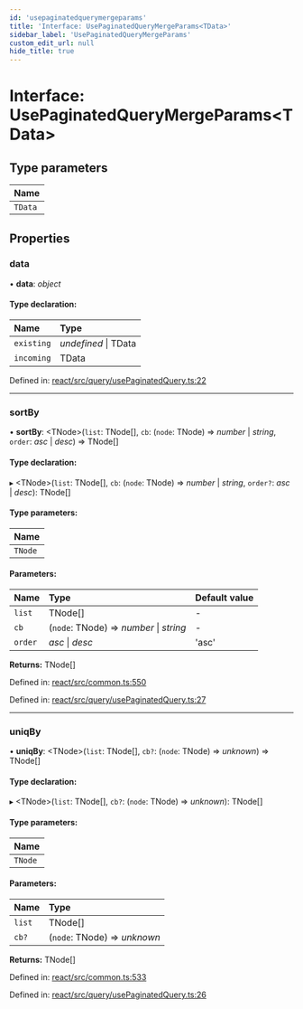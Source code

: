 ```yaml
---
id: 'usepaginatedquerymergeparams'
title: 'Interface: UsePaginatedQueryMergeParams<TData>'
sidebar_label: 'UsePaginatedQueryMergeParams'
custom_edit_url: null
hide_title: true
---
```


# Interface: UsePaginatedQueryMergeParams<TData\>

## Type parameters

| Name    |
| :------ |
| `TData` |

## Properties

### data

• **data**: _object_

#### Type declaration:

| Name       | Type                 |
| :--------- | :------------------- |
| `existing` | _undefined_ \| TData |
| `incoming` | TData                |

Defined in: [react/src/query/usePaginatedQuery.ts:22](https://github.com/gqless/gqless/blob/master/packages/react/src/query/usePaginatedQuery.ts#L22)

---

### sortBy

• **sortBy**: <TNode\>(`list`: TNode[], `cb`: (`node`: TNode) => _number_ \| _string_, `order`: _asc_ \| _desc_) => TNode[]

#### Type declaration:

▸ <TNode\>(`list`: TNode[], `cb`: (`node`: TNode) => _number_ \| _string_, `order?`: _asc_ \| _desc_): TNode[]

#### Type parameters:

| Name    |
| :------ |
| `TNode` |

#### Parameters:

| Name    | Type                                    | Default value |
| :------ | :-------------------------------------- | :------------ |
| `list`  | TNode[]                                 | -             |
| `cb`    | (`node`: TNode) => _number_ \| _string_ | -             |
| `order` | _asc_ \| _desc_                         | 'asc'         |

**Returns:** TNode[]

Defined in: [react/src/common.ts:550](https://github.com/gqless/gqless/blob/master/packages/react/src/common.ts#L550)

Defined in: [react/src/query/usePaginatedQuery.ts:27](https://github.com/gqless/gqless/blob/master/packages/react/src/query/usePaginatedQuery.ts#L27)

---

### uniqBy

• **uniqBy**: <TNode\>(`list`: TNode[], `cb?`: (`node`: TNode) => _unknown_) => TNode[]

#### Type declaration:

▸ <TNode\>(`list`: TNode[], `cb?`: (`node`: TNode) => _unknown_): TNode[]

#### Type parameters:

| Name    |
| :------ |
| `TNode` |

#### Parameters:

| Name   | Type                         |
| :----- | :--------------------------- |
| `list` | TNode[]                      |
| `cb?`  | (`node`: TNode) => _unknown_ |

**Returns:** TNode[]

Defined in: [react/src/common.ts:533](https://github.com/gqless/gqless/blob/master/packages/react/src/common.ts#L533)

Defined in: [react/src/query/usePaginatedQuery.ts:26](https://github.com/gqless/gqless/blob/master/packages/react/src/query/usePaginatedQuery.ts#L26)
